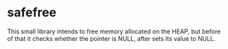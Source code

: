 # safefree

This small library intends to free memory allocated on the HEAP,
but before of that it checks whether the pointer is NULL,
after sets its value to NULL.